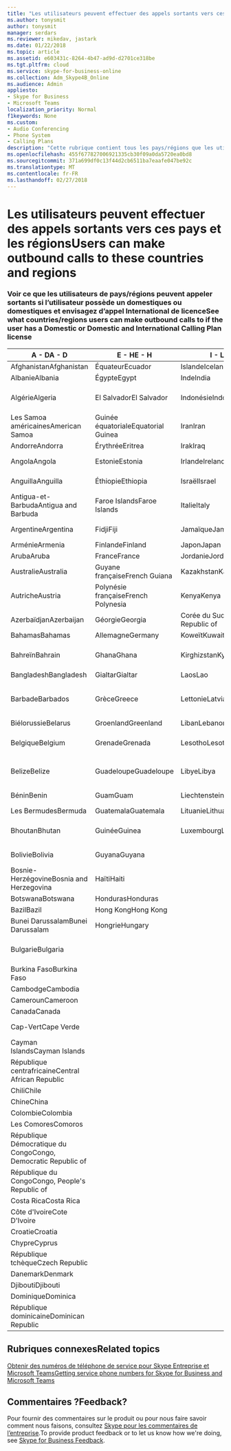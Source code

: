 ```yaml
---
title: "Les utilisateurs peuvent effectuer des appels sortants vers ces pays et les régions"
ms.author: tonysmit
author: tonysmit
manager: serdars
ms.reviewer: mikedav, jastark
ms.date: 01/22/2018
ms.topic: article
ms.assetid: e603431c-8264-4b47-ad9d-d2701ce318be
ms.tgt.pltfrm: cloud
ms.service: skype-for-business-online
ms.collection: Adm_Skype4B_Online
ms.audience: Admin
appliesto:
- Skype for Business
- Microsoft Teams
localization_priority: Normal
f1keywords: None
ms.custom:
- Audio Conferencing
- Phone System
- Calling Plans
description: "Cette rubrique contient tous les pays/régions que les utilisateurs peuvent placer des appels sortants destinés à s’ils disposent d’un Plan d’appel."
ms.openlocfilehash: 455f677827006921335cb30f09a0da5720ea0bd8
ms.sourcegitcommit: 371a699df0c13f44d2cb6511ba7eaafe047be92c
ms.translationtype: MT
ms.contentlocale: fr-FR
ms.lasthandoff: 02/27/2018
---
```

# <a name="users-can-make-outbound-calls-to-these-countries-and-regions"></a><span data-ttu-id="180be-103">Les utilisateurs peuvent effectuer des appels sortants vers ces pays et les régions</span><span class="sxs-lookup"><span data-stu-id="180be-103">Users can make outbound calls to these countries and regions</span></span>

### <a name="see-what-countriesregions-users-can-make-outbound-calls-to-if-the-user-has-a-domestic-or-domestic-and-international-calling-plan-license"></a><span data-ttu-id="180be-104">Voir ce que les utilisateurs de pays/régions peuvent appeler sortants si l’utilisateur possède un domestiques ou domestiques et envisagez d’appel International de licence</span><span class="sxs-lookup"><span data-stu-id="180be-104">See what countries/regions users can make outbound calls to if the user has a Domestic or Domestic and International Calling Plan license</span></span>


|<span data-ttu-id="180be-105">**A - D**</span><span class="sxs-lookup"><span data-stu-id="180be-105">**A - D**</span></span>| <span data-ttu-id="180be-106">**E - H**</span><span class="sxs-lookup"><span data-stu-id="180be-106">**E - H**</span></span>|<span data-ttu-id="180be-107">**I - L**</span><span class="sxs-lookup"><span data-stu-id="180be-107">**I - L**</span></span>|<span data-ttu-id="180be-108">**M - O**</span><span class="sxs-lookup"><span data-stu-id="180be-108">**M - O**</span></span>|<span data-ttu-id="180be-109">**P - S**</span><span class="sxs-lookup"><span data-stu-id="180be-109">**P - S**</span></span>|<span data-ttu-id="180be-110">**T - Z**</span><span class="sxs-lookup"><span data-stu-id="180be-110">**T - Z**</span></span>|
---|---|---|---|---|---|
|<span data-ttu-id="180be-111">Afghanistan</span><span class="sxs-lookup"><span data-stu-id="180be-111">Afghanistan</span></span>|<span data-ttu-id="180be-112">Équateur</span><span class="sxs-lookup"><span data-stu-id="180be-112">Ecuador</span></span> |<span data-ttu-id="180be-113">Islande</span><span class="sxs-lookup"><span data-stu-id="180be-113">Iceland</span></span> |<span data-ttu-id="180be-114">Macau</span><span class="sxs-lookup"><span data-stu-id="180be-114">Macau</span></span> |<span data-ttu-id="180be-115">Pakistan</span><span class="sxs-lookup"><span data-stu-id="180be-115">Pakistan</span></span> |<span data-ttu-id="180be-116">Taïwan</span><span class="sxs-lookup"><span data-stu-id="180be-116">Taiwan</span></span>   |
|<span data-ttu-id="180be-117">Albanie</span><span class="sxs-lookup"><span data-stu-id="180be-117">Albania</span></span>|<span data-ttu-id="180be-118">Égypte</span><span class="sxs-lookup"><span data-stu-id="180be-118">Egypt</span></span> |<span data-ttu-id="180be-119">Inde</span><span class="sxs-lookup"><span data-stu-id="180be-119">India</span></span> |<span data-ttu-id="180be-120">Macédoine</span><span class="sxs-lookup"><span data-stu-id="180be-120">Macedonia</span></span> |<span data-ttu-id="180be-121">Les Palaos</span><span class="sxs-lookup"><span data-stu-id="180be-121">Palau</span></span> |<span data-ttu-id="180be-122">Tadjikistan</span><span class="sxs-lookup"><span data-stu-id="180be-122">Tajikistan</span></span>   |
|<span data-ttu-id="180be-123">Algérie</span><span class="sxs-lookup"><span data-stu-id="180be-123">Algeria</span></span>|<span data-ttu-id="180be-124">El Salvador</span><span class="sxs-lookup"><span data-stu-id="180be-124">El Salvador</span></span> |<span data-ttu-id="180be-125">Indonésie</span><span class="sxs-lookup"><span data-stu-id="180be-125">Indonesia</span></span> |<span data-ttu-id="180be-126">Malawi</span><span class="sxs-lookup"><span data-stu-id="180be-126">Malawi</span></span> |<span data-ttu-id="180be-127">Autorité palestinienne</span><span class="sxs-lookup"><span data-stu-id="180be-127">Palestinian Authority</span></span> |<span data-ttu-id="180be-128">Tanzanie</span><span class="sxs-lookup"><span data-stu-id="180be-128">Tanzania, United Republic of</span></span>  |
|<span data-ttu-id="180be-129">Les Samoa américaines</span><span class="sxs-lookup"><span data-stu-id="180be-129">American Samoa</span></span>|<span data-ttu-id="180be-130">Guinée équatoriale</span><span class="sxs-lookup"><span data-stu-id="180be-130">Equatorial Guinea</span></span> |<span data-ttu-id="180be-131">Iran</span><span class="sxs-lookup"><span data-stu-id="180be-131">Iran</span></span> |<span data-ttu-id="180be-132">Malaisie</span><span class="sxs-lookup"><span data-stu-id="180be-132">Malaysia</span></span> |<span data-ttu-id="180be-133">Panama</span><span class="sxs-lookup"><span data-stu-id="180be-133">Panama</span></span> | <span data-ttu-id="180be-134">Thaïlande</span><span class="sxs-lookup"><span data-stu-id="180be-134">Thailand</span></span>   |
|<span data-ttu-id="180be-135">Andorre</span><span class="sxs-lookup"><span data-stu-id="180be-135">Andorra</span></span> |<span data-ttu-id="180be-136">Érythrée</span><span class="sxs-lookup"><span data-stu-id="180be-136">Eritrea</span></span> |<span data-ttu-id="180be-137">Irak</span><span class="sxs-lookup"><span data-stu-id="180be-137">Iraq</span></span> |<span data-ttu-id="180be-138">Mali</span><span class="sxs-lookup"><span data-stu-id="180be-138">Mali</span></span> |<span data-ttu-id="180be-139">Paraguay</span><span class="sxs-lookup"><span data-stu-id="180be-139">Paraguay</span></span> |<span data-ttu-id="180be-140">Togo</span><span class="sxs-lookup"><span data-stu-id="180be-140">Togo</span></span>   |
|<span data-ttu-id="180be-141">Angola</span><span class="sxs-lookup"><span data-stu-id="180be-141">Angola</span></span> |<span data-ttu-id="180be-142">Estonie</span><span class="sxs-lookup"><span data-stu-id="180be-142">Estonia</span></span> |<span data-ttu-id="180be-143">Irlande</span><span class="sxs-lookup"><span data-stu-id="180be-143">Ireland</span></span> |<span data-ttu-id="180be-144">Malte</span><span class="sxs-lookup"><span data-stu-id="180be-144">Malta</span></span> |<span data-ttu-id="180be-145">Pérou</span><span class="sxs-lookup"><span data-stu-id="180be-145">Peru</span></span> | <span data-ttu-id="180be-146">Trinité-et-Tobago</span><span class="sxs-lookup"><span data-stu-id="180be-146">Trinidad and Tobago</span></span>  |
|<span data-ttu-id="180be-147">Anguilla</span><span class="sxs-lookup"><span data-stu-id="180be-147">Anguilla</span></span> |<span data-ttu-id="180be-148">Éthiopie</span><span class="sxs-lookup"><span data-stu-id="180be-148">Ethiopia</span></span> |<span data-ttu-id="180be-149">Israël</span><span class="sxs-lookup"><span data-stu-id="180be-149">Israel</span></span> |<span data-ttu-id="180be-150">Marshall (îles)</span><span class="sxs-lookup"><span data-stu-id="180be-150">Marshall Islands</span></span> | <span data-ttu-id="180be-151">Philippines</span><span class="sxs-lookup"><span data-stu-id="180be-151">Philippines</span></span> | <span data-ttu-id="180be-152">Turquie</span><span class="sxs-lookup"><span data-stu-id="180be-152">Turkey</span></span> |
|<span data-ttu-id="180be-153">Antigua-et-Barbuda</span><span class="sxs-lookup"><span data-stu-id="180be-153">Antigua and Barbuda</span></span> | <span data-ttu-id="180be-154">Faroe Islands</span><span class="sxs-lookup"><span data-stu-id="180be-154">Faroe Islands</span></span> |<span data-ttu-id="180be-155">Italie</span><span class="sxs-lookup"><span data-stu-id="180be-155">Italy</span></span> |<span data-ttu-id="180be-156">Martinique</span><span class="sxs-lookup"><span data-stu-id="180be-156">Martinique</span></span> |<span data-ttu-id="180be-157">Pologne</span><span class="sxs-lookup"><span data-stu-id="180be-157">Poland</span></span> |<span data-ttu-id="180be-158">Turkménistan</span><span class="sxs-lookup"><span data-stu-id="180be-158">Turkmenistan</span></span> |
|<span data-ttu-id="180be-159">Argentine</span><span class="sxs-lookup"><span data-stu-id="180be-159">Argentina</span></span>|<span data-ttu-id="180be-160">Fidji</span><span class="sxs-lookup"><span data-stu-id="180be-160">Fiji</span></span> |<span data-ttu-id="180be-161">Jamaïque</span><span class="sxs-lookup"><span data-stu-id="180be-161">Jamaica</span></span> |<span data-ttu-id="180be-162">Maurice</span><span class="sxs-lookup"><span data-stu-id="180be-162">Mauritius</span></span> |<span data-ttu-id="180be-163">Portugal</span><span class="sxs-lookup"><span data-stu-id="180be-163">Portugal</span></span> |<span data-ttu-id="180be-164">Îles Turques-et-Caïques</span><span class="sxs-lookup"><span data-stu-id="180be-164">Turks and Caicos</span></span>   |
|<span data-ttu-id="180be-165">Arménie</span><span class="sxs-lookup"><span data-stu-id="180be-165">Armenia</span></span> |<span data-ttu-id="180be-166">Finlande</span><span class="sxs-lookup"><span data-stu-id="180be-166">Finland</span></span> |<span data-ttu-id="180be-167">Japon</span><span class="sxs-lookup"><span data-stu-id="180be-167">Japan</span></span> |<span data-ttu-id="180be-168">Mayotte</span><span class="sxs-lookup"><span data-stu-id="180be-168">Mayotte</span></span> | <span data-ttu-id="180be-169">Porto Rico</span><span class="sxs-lookup"><span data-stu-id="180be-169">Puerto Rico</span></span> |<span data-ttu-id="180be-170">Ouganda</span><span class="sxs-lookup"><span data-stu-id="180be-170">Uganda</span></span>  |
|<span data-ttu-id="180be-171">Aruba</span><span class="sxs-lookup"><span data-stu-id="180be-171">Aruba</span></span> |<span data-ttu-id="180be-172">France</span><span class="sxs-lookup"><span data-stu-id="180be-172">France</span></span> |<span data-ttu-id="180be-173">Jordanie</span><span class="sxs-lookup"><span data-stu-id="180be-173">Jordan</span></span> |<span data-ttu-id="180be-174">Mexique</span><span class="sxs-lookup"><span data-stu-id="180be-174">Mexico</span></span> |<span data-ttu-id="180be-175">Qatar</span><span class="sxs-lookup"><span data-stu-id="180be-175">Qatar</span></span> | <span data-ttu-id="180be-176">Ukraine</span><span class="sxs-lookup"><span data-stu-id="180be-176">Ukraine</span></span>   |
|<span data-ttu-id="180be-177">Australie</span><span class="sxs-lookup"><span data-stu-id="180be-177">Australia</span></span> |<span data-ttu-id="180be-178">Guyane française</span><span class="sxs-lookup"><span data-stu-id="180be-178">French Guiana</span></span> |<span data-ttu-id="180be-179">Kazakhstan</span><span class="sxs-lookup"><span data-stu-id="180be-179">Kazakhstan</span></span> |<span data-ttu-id="180be-180">Micronésie</span><span class="sxs-lookup"><span data-stu-id="180be-180">Micronesia</span></span> |<span data-ttu-id="180be-181">Réunion</span><span class="sxs-lookup"><span data-stu-id="180be-181">Reunion</span></span> |<span data-ttu-id="180be-182">Émirats arabes unis</span><span class="sxs-lookup"><span data-stu-id="180be-182">United Arab Emirates (U.A.E)</span></span>  |
|<span data-ttu-id="180be-183">Autriche</span><span class="sxs-lookup"><span data-stu-id="180be-183">Austria</span></span> |<span data-ttu-id="180be-184">Polynésie française</span><span class="sxs-lookup"><span data-stu-id="180be-184">French Polynesia</span></span> |<span data-ttu-id="180be-185">Kenya</span><span class="sxs-lookup"><span data-stu-id="180be-185">Kenya</span></span> |<span data-ttu-id="180be-186">Moldavie</span><span class="sxs-lookup"><span data-stu-id="180be-186">Moldova, Republic of</span></span> |<span data-ttu-id="180be-187">Roumanie</span><span class="sxs-lookup"><span data-stu-id="180be-187">Romania</span></span> |<span data-ttu-id="180be-188">Royaume-Uni (R.-U.)</span><span class="sxs-lookup"><span data-stu-id="180be-188">United Kingdom (U.K.)</span></span> |
|<span data-ttu-id="180be-189">Azerbaïdjan</span><span class="sxs-lookup"><span data-stu-id="180be-189">Azerbaijan</span></span> |<span data-ttu-id="180be-190">Géorgie</span><span class="sxs-lookup"><span data-stu-id="180be-190">Georgia</span></span> |<span data-ttu-id="180be-191">Corée du Sud</span><span class="sxs-lookup"><span data-stu-id="180be-191">Korea, Republic of</span></span> |<span data-ttu-id="180be-192">Monaco</span><span class="sxs-lookup"><span data-stu-id="180be-192">Monaco</span></span> | <span data-ttu-id="180be-193">Russie</span><span class="sxs-lookup"><span data-stu-id="180be-193">Russian Federation</span></span> |<span data-ttu-id="180be-194">États-Unis</span><span class="sxs-lookup"><span data-stu-id="180be-194">United States (U.S.)</span></span>  |
|<span data-ttu-id="180be-195">Bahamas</span><span class="sxs-lookup"><span data-stu-id="180be-195">Bahamas</span></span> |<span data-ttu-id="180be-196">Allemagne</span><span class="sxs-lookup"><span data-stu-id="180be-196">Germany</span></span> |<span data-ttu-id="180be-197">Koweït</span><span class="sxs-lookup"><span data-stu-id="180be-197">Kuwait</span></span> |<span data-ttu-id="180be-198">Mongolie</span><span class="sxs-lookup"><span data-stu-id="180be-198">Mongolia</span></span> |<span data-ttu-id="180be-199">Rwanda</span><span class="sxs-lookup"><span data-stu-id="180be-199">Rwanda</span></span> | <span data-ttu-id="180be-200">Uruguay</span><span class="sxs-lookup"><span data-stu-id="180be-200">Uruguay</span></span> |
|<span data-ttu-id="180be-201">Bahreïn</span><span class="sxs-lookup"><span data-stu-id="180be-201">Bahrain</span></span> |<span data-ttu-id="180be-202">Ghana</span><span class="sxs-lookup"><span data-stu-id="180be-202">Ghana</span></span> |<span data-ttu-id="180be-203">Kirghizstan</span><span class="sxs-lookup"><span data-stu-id="180be-203">Kyrgyzstan</span></span> |<span data-ttu-id="180be-204">Monténégro</span><span class="sxs-lookup"><span data-stu-id="180be-204">Montenegro</span></span> | <span data-ttu-id="180be-205">Saint-Christophe-et-Niévès</span><span class="sxs-lookup"><span data-stu-id="180be-205">Saint Kitts and Nevis</span></span> |<span data-ttu-id="180be-206">Ouzbékistan</span><span class="sxs-lookup"><span data-stu-id="180be-206">Uzbekistan</span></span>  |
|<span data-ttu-id="180be-207">Bangladesh</span><span class="sxs-lookup"><span data-stu-id="180be-207">Bangladesh</span></span> |<span data-ttu-id="180be-208">Gialtar</span><span class="sxs-lookup"><span data-stu-id="180be-208">Gialtar</span></span> |<span data-ttu-id="180be-209">Laos</span><span class="sxs-lookup"><span data-stu-id="180be-209">Lao</span></span> |<span data-ttu-id="180be-210">Montserrat</span><span class="sxs-lookup"><span data-stu-id="180be-210">Montserrat</span></span> | <span data-ttu-id="180be-211">Sainte Lucie</span><span class="sxs-lookup"><span data-stu-id="180be-211">Saint Lucia</span></span> |<span data-ttu-id="180be-212">Vatican</span><span class="sxs-lookup"><span data-stu-id="180be-212">Vatican City State</span></span>  |
|<span data-ttu-id="180be-213">Barbade</span><span class="sxs-lookup"><span data-stu-id="180be-213">Barbados</span></span> |<span data-ttu-id="180be-214">Grèce</span><span class="sxs-lookup"><span data-stu-id="180be-214">Greece</span></span> |<span data-ttu-id="180be-215">Lettonie</span><span class="sxs-lookup"><span data-stu-id="180be-215">Latvia</span></span> |<span data-ttu-id="180be-216">Maroc</span><span class="sxs-lookup"><span data-stu-id="180be-216">Morocco</span></span> |<span data-ttu-id="180be-217">Saint-Vincent-et-les-Grenadines</span><span class="sxs-lookup"><span data-stu-id="180be-217">Saint Vincent and the Grenadines</span></span> |<span data-ttu-id="180be-218">Venezuela</span><span class="sxs-lookup"><span data-stu-id="180be-218">Venezuela</span></span>   |
|<span data-ttu-id="180be-219">Biélorussie</span><span class="sxs-lookup"><span data-stu-id="180be-219">Belarus</span></span> |<span data-ttu-id="180be-220">Groenland</span><span class="sxs-lookup"><span data-stu-id="180be-220">Greenland</span></span> |<span data-ttu-id="180be-221">Liban</span><span class="sxs-lookup"><span data-stu-id="180be-221">Lebanon</span></span> |<span data-ttu-id="180be-222">Mozambique</span><span class="sxs-lookup"><span data-stu-id="180be-222">Mozambique</span></span> | <span data-ttu-id="180be-223">Saint-Marin</span><span class="sxs-lookup"><span data-stu-id="180be-223">San Marino</span></span> |<span data-ttu-id="180be-224">Vietnam</span><span class="sxs-lookup"><span data-stu-id="180be-224">Viet Nam</span></span>  |
|<span data-ttu-id="180be-225">Belgique</span><span class="sxs-lookup"><span data-stu-id="180be-225">Belgium</span></span> |<span data-ttu-id="180be-226">Grenade</span><span class="sxs-lookup"><span data-stu-id="180be-226">Grenada</span></span> |<span data-ttu-id="180be-227">Lesotho</span><span class="sxs-lookup"><span data-stu-id="180be-227">Lesotho</span></span> |<span data-ttu-id="180be-228">Birmanie</span><span class="sxs-lookup"><span data-stu-id="180be-228">Myanmar</span></span> | <span data-ttu-id="180be-229">Arabie saoudite</span><span class="sxs-lookup"><span data-stu-id="180be-229">Saudi Arabia</span></span> | <span data-ttu-id="180be-230">Les îles Vierges britanniques</span><span class="sxs-lookup"><span data-stu-id="180be-230">Virgin Islands (British)</span></span> |
|<span data-ttu-id="180be-231">Belize</span><span class="sxs-lookup"><span data-stu-id="180be-231">Belize</span></span> |<span data-ttu-id="180be-232">Guadeloupe</span><span class="sxs-lookup"><span data-stu-id="180be-232">Guadeloupe</span></span> |<span data-ttu-id="180be-233">Libye</span><span class="sxs-lookup"><span data-stu-id="180be-233">Libya</span></span> |<span data-ttu-id="180be-234">Namibie</span><span class="sxs-lookup"><span data-stu-id="180be-234">Namibia</span></span> |<span data-ttu-id="180be-235">Sénégal</span><span class="sxs-lookup"><span data-stu-id="180be-235">Senegal</span></span> | <span data-ttu-id="180be-236">Les îles Vierges américaines</span><span class="sxs-lookup"><span data-stu-id="180be-236">Virgin Islands (U.S.)</span></span>  |
|<span data-ttu-id="180be-237">Bénin</span><span class="sxs-lookup"><span data-stu-id="180be-237">Benin</span></span> |<span data-ttu-id="180be-238">Guam</span><span class="sxs-lookup"><span data-stu-id="180be-238">Guam</span></span> |<span data-ttu-id="180be-239">Liechtenstein</span><span class="sxs-lookup"><span data-stu-id="180be-239">Liechtenstein</span></span> |<span data-ttu-id="180be-240">Népal</span><span class="sxs-lookup"><span data-stu-id="180be-240">Nepal</span></span> | <span data-ttu-id="180be-241">Serbie</span><span class="sxs-lookup"><span data-stu-id="180be-241">Serbia</span></span> | <span data-ttu-id="180be-242">Wallis-et-Futuna</span><span class="sxs-lookup"><span data-stu-id="180be-242">Wallis and Futuna Islands</span></span>  |
|<span data-ttu-id="180be-243">Les Bermudes</span><span class="sxs-lookup"><span data-stu-id="180be-243">Bermuda</span></span> |<span data-ttu-id="180be-244">Guatemala</span><span class="sxs-lookup"><span data-stu-id="180be-244">Guatemala</span></span> |<span data-ttu-id="180be-245">Lituanie</span><span class="sxs-lookup"><span data-stu-id="180be-245">Lithuania</span></span> |<span data-ttu-id="180be-246">Pays-Bas</span><span class="sxs-lookup"><span data-stu-id="180be-246">Netherlands</span></span> |<span data-ttu-id="180be-247">Singapour</span><span class="sxs-lookup"><span data-stu-id="180be-247">Singapore</span></span> |<span data-ttu-id="180be-248">Yémen</span><span class="sxs-lookup"><span data-stu-id="180be-248">Yemen</span></span> |
|<span data-ttu-id="180be-249">Bhoutan</span><span class="sxs-lookup"><span data-stu-id="180be-249">Bhutan</span></span> |<span data-ttu-id="180be-250">Guinée</span><span class="sxs-lookup"><span data-stu-id="180be-250">Guinea</span></span> |<span data-ttu-id="180be-251">Luxembourg</span><span class="sxs-lookup"><span data-stu-id="180be-251">Luxembourg</span></span> |<span data-ttu-id="180be-252">Les Antilles néerlandaises</span><span class="sxs-lookup"><span data-stu-id="180be-252">Netherlands Antilles</span></span> |<span data-ttu-id="180be-253">Slovaquie</span><span class="sxs-lookup"><span data-stu-id="180be-253">Slovakia</span></span> |<span data-ttu-id="180be-254">Zambie</span><span class="sxs-lookup"><span data-stu-id="180be-254">Zambia</span></span>  |
|<span data-ttu-id="180be-255">Bolivie</span><span class="sxs-lookup"><span data-stu-id="180be-255">Bolivia</span></span> |<span data-ttu-id="180be-256">Guyana</span><span class="sxs-lookup"><span data-stu-id="180be-256">Guyana</span></span>| |<span data-ttu-id="180be-257">Nouvelle-Calédonie</span><span class="sxs-lookup"><span data-stu-id="180be-257">New Caledonia</span></span> |<span data-ttu-id="180be-258">Slovénie</span><span class="sxs-lookup"><span data-stu-id="180be-258">Slovenia</span></span> |<span data-ttu-id="180be-259">Zimbabwe</span><span class="sxs-lookup"><span data-stu-id="180be-259">Zimbabwe</span></span> |
|<span data-ttu-id="180be-260">Bosnie-Herzégovine</span><span class="sxs-lookup"><span data-stu-id="180be-260">Bosnia and Herzegovina</span></span> |<span data-ttu-id="180be-261">Haïti</span><span class="sxs-lookup"><span data-stu-id="180be-261">Haiti</span></span> ||<span data-ttu-id="180be-262">Nouvelle-Zélande</span><span class="sxs-lookup"><span data-stu-id="180be-262">New Zealand</span></span> |<span data-ttu-id="180be-263">Afrique du Sud</span><span class="sxs-lookup"><span data-stu-id="180be-263">South Africa</span></span> | 
|<span data-ttu-id="180be-264">Botswana</span><span class="sxs-lookup"><span data-stu-id="180be-264">Botswana</span></span> |<span data-ttu-id="180be-265">Honduras</span><span class="sxs-lookup"><span data-stu-id="180be-265">Honduras</span></span> ||<span data-ttu-id="180be-266">Nicaragua</span><span class="sxs-lookup"><span data-stu-id="180be-266">Nicaragua</span></span> |<span data-ttu-id="180be-267">Espagne</span><span class="sxs-lookup"><span data-stu-id="180be-267">Spain</span></span> |
|<span data-ttu-id="180be-268">Bazil</span><span class="sxs-lookup"><span data-stu-id="180be-268">Bazil</span></span> |<span data-ttu-id="180be-269">Hong Kong</span><span class="sxs-lookup"><span data-stu-id="180be-269">Hong Kong</span></span> ||<span data-ttu-id="180be-270">Niger</span><span class="sxs-lookup"><span data-stu-id="180be-270">Niger</span></span> |<span data-ttu-id="180be-271">Sri Lanka</span><span class="sxs-lookup"><span data-stu-id="180be-271">Sri Lanka</span></span> | 
|<span data-ttu-id="180be-272">Bunei Darussalam</span><span class="sxs-lookup"><span data-stu-id="180be-272">Bunei Darussalam</span></span> |<span data-ttu-id="180be-273">Hongrie</span><span class="sxs-lookup"><span data-stu-id="180be-273">Hungary</span></span> ||<span data-ttu-id="180be-274">Nigeria</span><span class="sxs-lookup"><span data-stu-id="180be-274">Nigeria</span></span> |<span data-ttu-id="180be-275">St. Pierre et Miquelon</span><span class="sxs-lookup"><span data-stu-id="180be-275">St. Pierre and Miquelon</span></span> | 
|<span data-ttu-id="180be-276">Bulgarie</span><span class="sxs-lookup"><span data-stu-id="180be-276">Bulgaria</span></span> |||<span data-ttu-id="180be-277">Îles Mariannes du Nord</span><span class="sxs-lookup"><span data-stu-id="180be-277">Northern Mariana Islands</span></span> |<span data-ttu-id="180be-278">Soudan</span><span class="sxs-lookup"><span data-stu-id="180be-278">Sudan</span></span> |
|<span data-ttu-id="180be-279">Burkina Faso</span><span class="sxs-lookup"><span data-stu-id="180be-279">Burkina Faso</span></span> |||<span data-ttu-id="180be-280">Norvège</span><span class="sxs-lookup"><span data-stu-id="180be-280">Norway</span></span> |<span data-ttu-id="180be-281">Suriname</span><span class="sxs-lookup"><span data-stu-id="180be-281">Suriname</span></span> |
|<span data-ttu-id="180be-282">Cambodge</span><span class="sxs-lookup"><span data-stu-id="180be-282">Cambodia</span></span> |||<span data-ttu-id="180be-283">Oman</span><span class="sxs-lookup"><span data-stu-id="180be-283">Oman</span></span> |<span data-ttu-id="180be-284">Swaziland</span><span class="sxs-lookup"><span data-stu-id="180be-284">Swaziland</span></span> | 
|<span data-ttu-id="180be-285">Cameroun</span><span class="sxs-lookup"><span data-stu-id="180be-285">Cameroon</span></span> ||||<span data-ttu-id="180be-286">Suède</span><span class="sxs-lookup"><span data-stu-id="180be-286">Sweden</span></span> |
|<span data-ttu-id="180be-287">Canada</span><span class="sxs-lookup"><span data-stu-id="180be-287">Canada</span></span> ||||<span data-ttu-id="180be-288">Suisse</span><span class="sxs-lookup"><span data-stu-id="180be-288">Switzerland</span></span> | 
|<span data-ttu-id="180be-289">Cap-Vert</span><span class="sxs-lookup"><span data-stu-id="180be-289">Cape Verde</span></span> ||||<span data-ttu-id="180be-290">Syrie</span><span class="sxs-lookup"><span data-stu-id="180be-290">Syrian Arab Republic</span></span> |
|<span data-ttu-id="180be-291">Cayman Islands</span><span class="sxs-lookup"><span data-stu-id="180be-291">Cayman Islands</span></span> |
|<span data-ttu-id="180be-292">République centrafricaine</span><span class="sxs-lookup"><span data-stu-id="180be-292">Central African Republic</span></span> |
|<span data-ttu-id="180be-293">Chili</span><span class="sxs-lookup"><span data-stu-id="180be-293">Chile</span></span> |
|<span data-ttu-id="180be-294">Chine</span><span class="sxs-lookup"><span data-stu-id="180be-294">China</span></span> |
|<span data-ttu-id="180be-295">Colombie</span><span class="sxs-lookup"><span data-stu-id="180be-295">Colombia</span></span> |
|<span data-ttu-id="180be-296">Les Comores</span><span class="sxs-lookup"><span data-stu-id="180be-296">Comoros</span></span> |
|<span data-ttu-id="180be-297">République Démocratique du Congo</span><span class="sxs-lookup"><span data-stu-id="180be-297">Congo, Democratic Republic of</span></span> |
|<span data-ttu-id="180be-298">République du Congo</span><span class="sxs-lookup"><span data-stu-id="180be-298">Congo, People's Republic of</span></span> |
|<span data-ttu-id="180be-299">Costa Rica</span><span class="sxs-lookup"><span data-stu-id="180be-299">Costa Rica</span></span> |
|<span data-ttu-id="180be-300">Côte d'Ivoire</span><span class="sxs-lookup"><span data-stu-id="180be-300">Cote D'Ivoire</span></span> |
|<span data-ttu-id="180be-301">Croatie</span><span class="sxs-lookup"><span data-stu-id="180be-301">Croatia</span></span> |
|<span data-ttu-id="180be-302">Chypre</span><span class="sxs-lookup"><span data-stu-id="180be-302">Cyprus</span></span> |
|<span data-ttu-id="180be-303">République tchèque</span><span class="sxs-lookup"><span data-stu-id="180be-303">Czech Republic</span></span> |
|<span data-ttu-id="180be-304">Danemark</span><span class="sxs-lookup"><span data-stu-id="180be-304">Denmark</span></span> |
|<span data-ttu-id="180be-305">Djibouti</span><span class="sxs-lookup"><span data-stu-id="180be-305">Djibouti</span></span> |
|<span data-ttu-id="180be-306">Dominique</span><span class="sxs-lookup"><span data-stu-id="180be-306">Dominica</span></span> |
|<span data-ttu-id="180be-307">République dominicaine</span><span class="sxs-lookup"><span data-stu-id="180be-307">Dominican Republic</span></span> |

## <a name="related-topics"></a><span data-ttu-id="180be-308">Rubriques connexes</span><span class="sxs-lookup"><span data-stu-id="180be-308">Related topics</span></span>

[<span data-ttu-id="180be-309">Obtenir des numéros de téléphone de service pour Skype Entreprise et Microsoft Teams</span><span class="sxs-lookup"><span data-stu-id="180be-309">Getting service phone numbers for Skype for Business and Microsoft Teams</span></span>](../what-is-phone-system-in-office-365/getting-service-phone-numbers.md)

## <a name="feedback"></a><span data-ttu-id="180be-310">Commentaires ?</span><span class="sxs-lookup"><span data-stu-id="180be-310">Feedback?</span></span>
<span data-ttu-id="180be-311">Pour fournir des commentaires sur le produit ou pour nous faire savoir comment nous faisons, consultez [Skype pour les commentaires de l’entreprise](https://www.skypefeedback.com).</span><span class="sxs-lookup"><span data-stu-id="180be-311">To provide product feedback or to let us know how we're doing, see [Skype for Business Feedback](https://www.skypefeedback.com).</span></span>